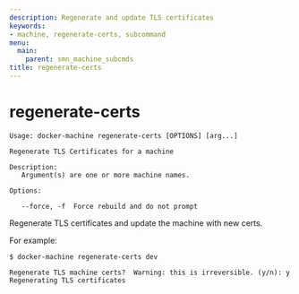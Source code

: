 ```yaml
---
description: Regenerate and update TLS certificates
keywords:
- machine, regenerate-certs, subcommand
menu:
  main:
    parent: smn_machine_subcmds
title: regenerate-certs
---
```


# regenerate-certs

```none
Usage: docker-machine regenerate-certs [OPTIONS] [arg...]

Regenerate TLS Certificates for a machine

Description:
   Argument(s) are one or more machine names.

Options:

   --force, -f  Force rebuild and do not prompt
```

Regenerate TLS certificates and update the machine with new certs.

For example:

```none
$ docker-machine regenerate-certs dev

Regenerate TLS machine certs?  Warning: this is irreversible. (y/n): y
Regenerating TLS certificates
```
